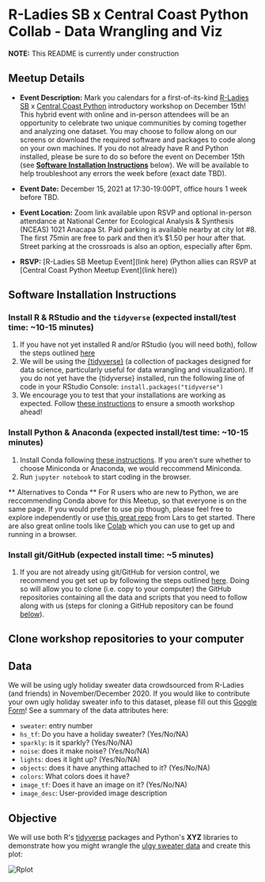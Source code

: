 # R-Ladies SB x Central Coast Python Collab - Data Wrangling and Viz 

**NOTE:** This README is currently under construction

## Meetup Details

- **Event Description:** Mark you calendars for a first-of-its-kind [R-Ladies SB](https://www.meetup.com/rladies-santa-barbara/) x [Central Coast Python](https://www.meetup.com/central-coast-python) introductory workshop on December 15th! This hybrid event with online and in-person attendees will be an opportunity to celebrate two unique communities by coming together and analyzing one dataset. You may choose to follow along on our screens or download the required software and packages to code along on your own machines. If you do not already have R and Python installed, please be sure to do so before the event on December 15th (see **[Software Installation Instructions](https://github.com/samanthacsik/RLadiesSB-RvsPython/blob/main/README.md#software-installation-instructions)** below). We will be available to help troubleshoot any errors the week before (exact date TBD). 

- **Event Date:** December 15, 2021 at 17:30-19:00PT, office hours 1 week before TBD.

- **Event Location:** Zoom link available upon RSVP and optional in-person attendance at National Center for Ecological Analysis & Synthesis (NCEAS) 1021 Anacapa St. Paid parking is available nearby at city lot #8. The first 75min are free to park and then it’s $1.50 per hour after that. Street parking at the crossroads is also an option, especially after 6pm.

- **RSVP:** [R-Ladies SB Meetup Event](link here) (Python allies can RSVP at [Central Coast Python Meetup Event](link here))

## Software Installation Instructions

### Install R & RStudio and the `tidyverse` (expected install/test time: ~10-15 minutes)
1) If you have not yet installed R and/or RStudio (you will need both), follow the steps outlined [here](https://docs.google.com/document/d/1KLYC_GcDLYeczSjJmZ5h4y525XILJbbL6r2-MxGCdtw/edit?usp=sharing)
2) We will be using the [{tidyverse}](https://www.tidyverse.org/) (a collection of packages designed for data science, particularly useful for data wrangling and visualization). If you do not yet have the {tidyverse} installed, run the following line of code in your RStudio Console: `install.packages("tidyverse")`
3) We encourage you to test that your installations are working as expected. Follow [these instructions](https://docs.google.com/document/d/1ItQy91G6QfKaX1-26lracpSbJ52JUie1HZb54LCa9sM/edit?usp=sharing) to ensure a smooth workshop ahead!

### Install Python & Anaconda (expected install/test time: ~10-15 minutes)
1) Install Conda following [these instructions](https://docs.conda.io/projects/conda/en/latest/user-guide/install/macos.html). If you aren't sure whether to choose Miniconda or Anaconda, we would reccommend Miniconda.
2) Run `jupyter notebook` to start coding in the browser.

** Alternatives to Conda **
For R users who are new to Python, we are reccommending Conda above for this Meetup, so that everyone is on the same page. If you would prefer to use pip though, please feel free to explore independently or use [this great repo](https://github.com/L4R5m/sb-python-meetup) from Lars to get started. There are also great online tools like [Colab](https://colab.research.google.com) which you can use to get up and running in a browser.

### Install git/GitHub (expected install time: ~5 minutes)  
1) If you are not already using git/GitHub for version control, we recommend you get set up by following the steps outlined [here](https://docs.google.com/document/d/1AQ4zAYxPHOObq-snnnRtEdwCC8TwIJsTHwpaKyvEyoA/edit?usp=sharing). Doing so will allow you to clone (i.e. copy to your computer) the GitHub repositories containing all the data and scripts that you need to follow along with us (steps for cloning a GitHub repository can be found [below](https://github.com/samanthacsik/RLadiesSB-RvsPython/blob/main/README.md#clone-workshop-repos-to-your-computer)).

## Clone workshop repositories to your computer

## Data

We will be using ugly holiday sweater data crowdsourced from R-Ladies (and friends) in November/December 2020. If you would like to contribute your own ugly holiday sweater info to this dataset, please fill out this [Google Form](https://docs.google.com/forms/d/e/1FAIpQLSd37uWHUgp-Gd5833ECGXdszKLBV6kpdpigT-yIMTXkCwyKXg/viewform)! See a summary of the data attributes here:

* `sweater`: entry number
* `hs_tf`: Do you have a holiday sweater? (Yes/No/NA)
* `sparkly`: is it sparkly? (Yes/No/NA)
* `noise`: does it make noise? (Yes/No/NA)
* `lights`: does it light up? (Yes/No/NA)
* `objects`: does it have anything attached to it? (Yes/No/NA)
* `colors`: What colors does it have? 
* `image_tf`: Does it have an image on it? (Yes/No/NA)
* `image_desc`: User-provided image description

## Objective

We will use both R's [tidyverse](https://www.tidyverse.org/) packages and Python's **XYZ** libraries to demonstrate how you might wrangle the [ulgy sweater data](https://github.com/samanthacsik/RLadiesSB-RvsPython/blob/main/holiday_sweaters_2020_clean.csv) and create this plot: 

![Rplot](https://user-images.githubusercontent.com/43836046/139956835-7af0e1c4-ea85-4266-9821-9dca101b053f.png)

